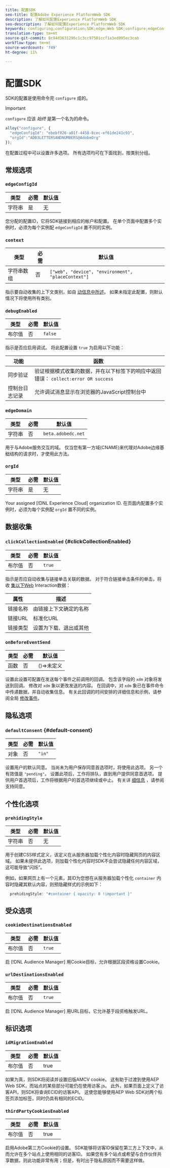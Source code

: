 ```yaml
---
title: 配置SDK
seo-title: 配置Adobe Experience PlatformWeb SDK
description: 了解如何配置Experience PlatformWeb SDK
seo-description: 了解如何配置Experience PlatformWeb SDK
keywords: configuring;configuration;SDK;edge;Web SDK;configure;edgeConfigId;context;web;device;environment;placeContext;debugEnabled;edgeDomain;orgId;clickCollectionEnabled;onBeforeEventSend;defaultConsent;web sdk settings;prehidingStyle;opacity;cookieDestinationsEnabled;urlDestinationsEnabled;idMigrationEnabled;thirdPartyCookiesEnabled;
translation-type: tm+mt
source-git-commit: 8c94d3631296c1c3cc97501ccf1a3ed995ec3cab
workflow-type: tm+mt
source-wordcount: '749'
ht-degree: 11%

---
```



# 配置SDK

SDK的配置是使用命令完 `configure` 成的。

>[!IMPORTANT]
>
>`configure` 应该 *始终* 是第一个名为的命令。

```javascript
alloy("configure", {
  "edgeConfigId": "ebebf826-a01f-4458-8cec-ef61de241c93",
  "orgId":"ADB3LETTERSANDNUMBERS@AdobeOrg"
});
```

在配置过程中可以设置许多选项。 所有选项均可在下面找到，按类别分组。

## 常规选项

### `edgeConfigId`

| **类型** | **必需** | **默认值** |
| -------- | ------------ | ----------------- |
| 字符串 | 是 | 无 |

您分配的配置ID，它将SDK链接到相应的帐户和配置。  在单个页面中配置多个实例时，必须为每个实例配 `edgeConfigId` 置不同的实例。

### `context`

| **类型** | **必需** | **默认值** |
| ---------------- | ------------ | -------------------------------------------------- |
| 字符串数组 | 否 | `["web", "device", "environment", "placeContext"]` |

指示要自动收集的上下文类别，如自 [动信息中所述](../reference/automatic-information.md)。  如果未指定此配置，则默认情况下将使用所有类别。

### `debugEnabled`

| **类型** | **必需** | **默认值** |
| -------- | ------------ | ----------------- |
| 布尔值 | 否 | `false` |

指示是否应启用调试。 将此配置设置 `true` 为启用以下功能：

| **功能** | **函数** |
| ---------------------- | ------------------ |
| 同步验证 | 验证根据模式收集的数据，并在以下标签下的响应中返回错误： `collect:error OR success` |
| 控制台日志记录 | 允许调试消息显示在浏览器的JavaScript控制台中 |

### `edgeDomain`

| **类型** | **必需** | **默认值** |
| -------- | ------------ | ------------------ |
| 字符串 | 否 | `beta.adobedc.net` |

用于与Adobe服务交互的域。 仅当您有第一方域(CNAME)来代理对Adobe边缘基础结构的请求时，才使用此方法。

### `orgId`

| **类型** | **必需** | **默认值** |
| -------- | ------------ | ----------------- |
| 字符串 | 是 | 无 |

Your assigned [!DNL Experience Cloud] organization ID.  在页面内配置多个实例时，必须为每个实例配 `orgId` 置不同的实例。

## 数据收集

### `clickCollectionEnabled` {#clickCollectionEnabled}

| **类型** | **必需** | **默认值** |
| -------- | ------------ | ----------------- |
| 布尔值 | 否 | `true` |

指示是否应自动收集与链接单击关联的数据。 对于符合链接单击条件的单击，将收 [集以下Web](https://github.com/adobe/xdm/blob/master/docs/reference/context/webinteraction.schema.md) Interaction数据：

| **属性** | **描述** |
| ------------ | ----------------------------------- |
| 链接名称 | 由链接上下文确定的名称 |
| 链接URL | 标准化URL |
| 链接类型 | 设置为下载、退出或其他 |

### `onBeforeEventSend`

| **类型** | **必需** | **默认值** |
| -------- | ------------ | ----------------- |
| 函数 | 否 | ()=>未定义 |

设置此设置可配置在发送每个事件之前调用的回调。  包含该字段的 `xdm` 对象将发送到回调。  修改对 `xdm` 象以更改发送的内容。  在回调中，对 `xdm` 象已在事件命令中传递数据，并自动收集信息。  有关此回调的时间安排的详细信息和示例，请参阅全局 [修改事件](tracking-events.md#modifying-events-globally)。

## 隐私选项

### `defaultConsent` {#default-consent}

| **类型** | **必需** | **默认值** |
| -------- | ------------ | ----------------- |
| 对象 | 否 | `"in"` |

设置用户的默认同意。 当尚未为用户保存同意首选项时，将使用此选项。 另一个有效值是 `"pending"`。 设置此项后，工作将排队，直到用户提供同意首选项。 提供用户首选项后，工作将根据用户的首选项继续或中止。 有关详 [细信息](supporting-consent.md) ，请参阅支持同意。

## 个性化选项

### `prehidingStyle`

| **类型** | **必需** | **默认值** |
| -------- | ------------ | ----------------- |
| 字符串 | 否 | 无 |

用于创建CSS样式定义，该定义在从服务器加载个性化内容时隐藏网页的内容区域。 如果未提供此选项，则加载个性化内容时SDK不会尝试隐藏任何内容区域，这可能导致“闪烁”。

例如，如果网页上有一个元素，其ID为您想在从服务器加载个性化 `container` 内容时隐藏其默认内容，则预隐藏样式的示例如下：

```javascript
  prehidingStyle: "#container { opacity: 0 !important }"
```

## 受众选项

### `cookieDestinationsEnabled`

| **类型** | **必需** | **默认值** |
| -------- | ------------ | ----------------- |
| 布尔值 | 否 | `true` |

启 [!DNL Audience Manager] 用Cookie目标，允许根据区段资格设置Cookie。

### `urlDestinationsEnabled`

| **类型** | **必需** | **默认值** |
| -------- | ------------ | ----------------- |
| 布尔值 | 否 | `true` |

启 [!DNL Audience Manager] 用URL目标，它允许基于段资格触发URL。

## 标识选项

### `idMigrationEnabled`

| **类型** | **必需** | **默认值** |
| -------- | ------------ | ----------------- |
| 布尔值 | 否 | true |

如果为真，则SDK将阅读并设置旧版AMCV cookie。 这有助于过渡到使用AEP Web SDK，而站点的某些部分可能仍在使用访客.js。 此外，如果页面上定义了访客API，则SDK将查询ECID的访客API。 这使您能够使用AEP Web SDK对两个标签页添加标签，同时仍具有相同的ECID。

### `thirdPartyCookiesEnabled`

| **类型** | **必需** | **默认值** |
| -------- | ------------ | ----------------- |
| 布尔值 | 否 | true |

启用Adobe第三方Cookie的设置。 SDK能够将访客ID保留在第三方上下文中，从而允许在多个站点上使用相同的访客ID。 如果您有多个站点或希望与合作伙伴共享数据，则此功能非常有用；但是，有时出于隐私原因而不需要这样做。
